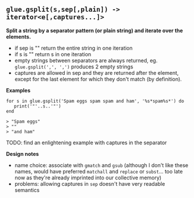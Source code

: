 ## `glue.gsplit(s,sep[,plain]) -> iterator<e[,captures...]>` ##

**Split a string by a separator pattern (or plain string) and iterate over the elements.**

  * if sep is "" return the entire string in one iteration
  * if s is "" return s in one iteration
  * empty strings between separators are always returned, eg. `glue.gsplit(',', ',')` produces 2 empty strings
  * captures are allowed in sep and they are returned after the element, except for the last element for which they don't match (by definition).

**Examples**
```
for s in glue.gsplit('Spam eggs spam spam and ham', '%s*spam%s*') do
   print('"'..s..'"')
end

> "Spam eggs"
> ""
> "and ham"
```

TODO: find an enlightening example with captures in the separator

**Design notes**
  * name choice: associate with `gmatch` and `gsub` (although I don't like these names, would have preferred `matchall` and `replace` or `subst`... too late now as they're already imprinted into our collective memory)
  * problems: allowing captures in `sep` doesn't have very readable semantics